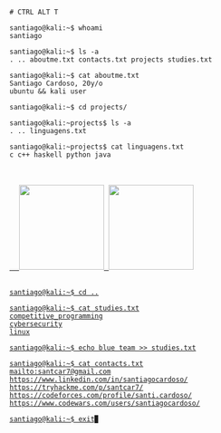 ```console
# CTRL ALT T

santiago@kali:~$ whoami
santiago

santiago@kali:~$ ls -a
. .. aboutme.txt contacts.txt projects studies.txt
 
santiago@kali:~$ cat aboutme.txt
Santiago Cardoso, 20y/o
ubuntu && kali user

santiago@kali:~$ cd projects/

santiago@kali:~projects$ ls -a
. .. linguagens.txt

santiago@kali:~projects$ cat linguagens.txt
c c++ haskell python java 
```
<pre>
<div align="left">
  <a href="https://github.com/santiagocardoso">
  <img height="150em" src="https://github-readme-stats.vercel.app/api/top-langs/?username=santiagocardoso&layout=compact&langs_count=7&theme=tokyonight"/> <img height="150em" src="https://github-readme-stats.vercel.app/api?username=santiagocardoso&show_icons=true&theme=tokyonight&include_all_commits=true&count_private=true"/>
</div>
</pre>
 
```console
santiago@kali:~$ cd ..

santiago@kali:~$ cat studies.txt
competitive_programming
cybersecurity
linux

santiago@kali:~$ echo blue team >> studies.txt

santiago@kali:~$ cat contacts.txt
mailto:santcar7@gmail.com
https://www.linkedin.com/in/santiagocardoso/
https://tryhackme.com/p/santcar7/
https://codeforces.com/profile/santi.cardoso/
https://www.codewars.com/users/santiagocardoso/

santiago@kali:~$ exit▉
```
